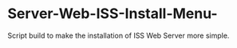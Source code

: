 # Server-Web-ISS-Install-Menu-
Script build to make the installation of ISS Web Server more simple.
